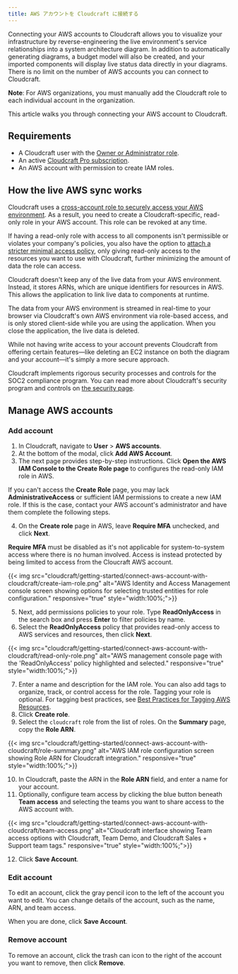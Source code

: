 ```yaml
---
title: AWS アカウントを Cloudcraft に接続する
---
```


Connecting your AWS accounts to Cloudcraft allows you to visualize your infrastructure by reverse-engineering the live environment's service relationships into a system architecture diagram. In addition to automatically generating diagrams, a budget model will also be created, and your imported components will display live status data directly in your diagrams. There is no limit on the number of AWS accounts you can connect to Cloudcraft.

**Note**: For AWS organizations, you must manually add the Cloudcraft role to each individual account in the organization.

This article walks you through connecting your AWS account to Cloudcraft.

## Requirements

- A Cloudcraft user with the [Owner or Administrator role][1].
- An active [Cloudcraft Pro subscription][2].
- An AWS account with permission to create IAM roles.

## How the live AWS sync works

Cloudcraft uses a [cross-account role to securely access your AWS environment][3]. As a result, you need to create a Cloudcraft-specific, read-only role in your AWS account. This role can be revoked at any time.

If having a read-only role with access to all components isn't permissible or violates your company's policies, you also have the option to [attach a stricter minimal access policy][4], only giving read-only access to the resources you want to use with Cloudcraft, further minimizing the amount of data the role can access.

Cloudcraft doesn't keep any of the live data from your AWS environment. Instead, it stores ARNs, which are unique identifiers for resources in AWS. This allows the application to link live data to components at runtime.

The data from your AWS environment is streamed in real-time to your browser via Cloudcraft's own AWS environment via role-based access, and is only stored client-side while you are using the application. When you close the application, the live data is deleted.

While not having write access to your account prevents Cloudcraft from offering certain features—like deleting an EC2 instance on both the diagram and your account—it's simply a more secure approach.

Cloudcraft implements rigorous security processes and controls for the SOC2 compliance program. You can read more about Cloudcraft's security program and controls on [the security page][5].

## Manage AWS accounts

### Add account

1. In Cloudcraft, navigate to **User** > **AWS accounts**.
2. At the bottom of the modal, click **Add AWS Account**.
3. The next page provides step-by-step instructions. Click **Open the AWS IAM Console to the Create Role page** to configures the read-only IAM role in AWS.

<div class="alert alert-info">If you can't access the <strong>Create Role</strong> page, you may lack <strong>AdministrativeAccess</strong> or sufficient IAM permissions to create a new IAM role. If this is the case, contact your AWS account's administrator and have them complete the following steps.</div>

4. On the **Create role** page in AWS, leave **Require MFA** unchecked, and click **Next**.

<div class="alert alert-info"><strong>Require MFA</strong> must be disabled as it's not applicable for system-to-system access where there is no human involved. Access is instead protected by being limited to access from the Cloucraft AWS account.</div>

{{< img src="cloudcraft/getting-started/connect-aws-account-with-cloudcraft/create-iam-role.png" alt="AWS Identity and Access Management console screen showing options for selecting trusted entities for role configuration." responsive="true" style="width:100%;">}}

5. Next, add permissions policies to your role. Type **ReadOnlyAccess** in the search box and press **Enter** to filter policies by name.
6. Select the **ReadOnlyAccess** policy that provides read-only access to AWS services and resources, then click **Next**.

{{< img src="cloudcraft/getting-started/connect-aws-account-with-cloudcraft/read-only-role.png" alt="AWS management console page with the 'ReadOnlyAccess' policy highlighted and selected." responsive="true" style="width:100%;">}}

7. Enter a name and description for the IAM role. You can also add tags to organize, track, or control access for the role. Tagging your role is optional. For tagging best practices, see [Best Practices for Tagging AWS Resources][6].
8. Click **Create role**.
9. Select the `cloudcraft` role from the list of roles. On the **Summary** page, copy the **Role ARN**.

{{< img src="cloudcraft/getting-started/connect-aws-account-with-cloudcraft/role-summary.png" alt="AWS IAM role configuration screen showing Role ARN for Cloudcraft integration." responsive="true" style="width:100%;">}}

10. In Cloudcraft, paste the ARN in the **Role ARN** field, and enter a name for your account.
11. Optionally, configure team access by clicking the blue button beneath **Team access** and selecting the teams you want to share access to the AWS account with.

{{< img src="cloudcraft/getting-started/connect-aws-account-with-cloudcraft/team-access.png" alt="Cloudcraft interface showing Team access options with Cloudcraft, Team Demo, and Cloudcraft Sales + Support team tags." responsive="true" style="width:100%;">}}

12. Click **Save Account**.

### Edit account

To edit an account, click the gray pencil icon to the left of the account you want to edit. You can change details of the account, such as the name, ARN, and team access.

When you are done, click **Save Account**.

### Remove account

To remove an account, click the trash can icon to the right of the account you want to remove, then click **Remove**.

[1]: /ja/cloudcraft/account-management/roles-and-permissions/
[2]: https://www.cloudcraft.co/pricing
[3]: https://docs.aws.amazon.com/IAM/latest/UserGuide/id_roles_create_for-user_externalid.html
[4]: /ja/cloudcraft/advanced/minimal-iam-policy/
[5]: https://www.cloudcraft.co/security
[6]: https://docs.aws.amazon.com/whitepapers/latest/tagging-best-practices/tagging-best-practices.html